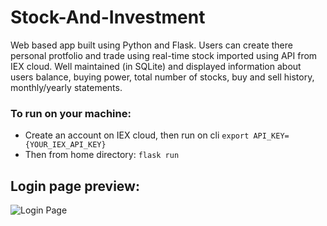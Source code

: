 # Stock-And-Investment
Web based app built using Python and Flask.
Users can create there personal protfolio and trade using real-time stock imported using API from IEX cloud.
Well maintained (in SQLite) and displayed information about users balance, buying power, total number of stocks, buy and sell history, monthly/yearly statements.


### To run on your machine:
 * Create  an account on IEX cloud, then run on cli
 `export API_KEY={YOUR_IEX_API_KEY} `
 * Then from home directory:
 `flask run `


## Login page preview:
 ![Login Page]("./stock_register.PNG")
